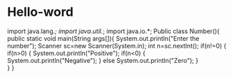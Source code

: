 # Hello-word
import java.lang.*;
import java.util.*;
import java.io.*;
Public class Number(){
public static void main(String args[]){
System.out.println("Enter the number");
Scanner sc=new Scanner(System.in);
int n=sc.nextInt();
if(n!=0)
{
  if(n>0)
  {
    System.out.println("Positive");
         if(n<0)
         {
            System.out.println("Negative");
          }
  else
    System.out.println("Zero");
  }          
  }
  }
    
